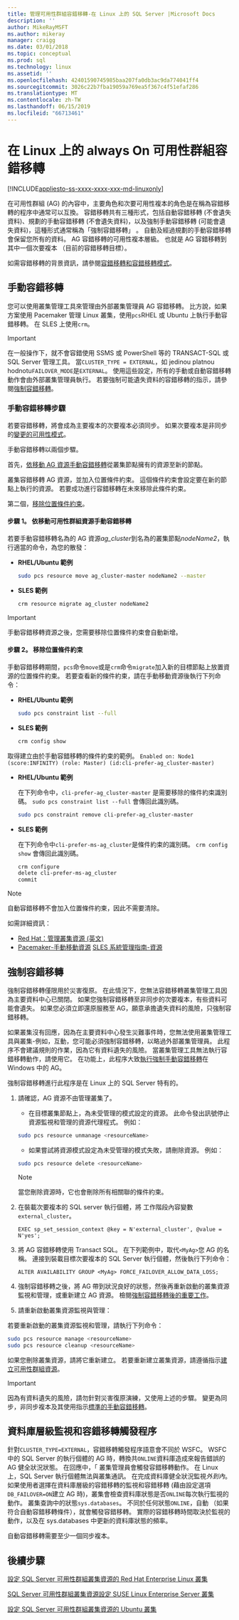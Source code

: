 ```yaml
---
title: 管理可用性群組容錯移轉-在 Linux 上的 SQL Server |Microsoft Docs
description: ''
author: MikeRayMSFT
ms.author: mikeray
manager: craigg
ms.date: 03/01/2018
ms.topic: conceptual
ms.prod: sql
ms.technology: linux
ms.assetid: ''
ms.openlocfilehash: 42401590745985baa207fa0db3ac9da774041ff4
ms.sourcegitcommit: 3026c22b7fba19059a769ea5f367c4f51efaf286
ms.translationtype: MT
ms.contentlocale: zh-TW
ms.lasthandoff: 06/15/2019
ms.locfileid: "66713461"
---
```

# <a name="always-on-availability-group-failover-on-linux"></a>在 Linux 上的 always On 可用性群組容錯移轉

[!INCLUDE[appliesto-ss-xxxx-xxxx-xxx-md-linuxonly](../includes/appliesto-ss-xxxx-xxxx-xxx-md-linuxonly.md)]

在可用性群組 (AG) 的內容中，主要角色和次要可用性複本的角色是在稱為容錯移轉的程序中通常可以互換。 容錯移轉共有三種形式，包括自動容錯移轉 (不會遺失資料)、規劃的手動容錯移轉 (不會遺失資料)，以及強制手動容錯移轉 (可能會遺失資料)，這種形式通常稱為「強制容錯移轉」  。 自動及經過規劃的手動容錯移轉會保留您所有的資料。 AG 容錯移轉的可用性複本層級。 也就是 AG 容錯移轉到其中一個次要複本 （目前的容錯移轉目標）。 

如需容錯移轉的背景資訊，請參閱[容錯移轉和容錯移轉模式](../database-engine/availability-groups/windows/failover-and-failover-modes-always-on-availability-groups.md)。

## <a name="failover"></a>手動容錯移轉

您可以使用叢集管理工具來管理由外部叢集管理員 AG 容錯移轉。 比方說，如果方案使用 Pacemaker 管理 Linux 叢集，使用`pcs`RHEL 或 Ubuntu 上執行手動容錯移轉。 在 SLES 上使用`crm`。 

> [!IMPORTANT]
> 在一般操作下，就不會容錯使用 SSMS 或 PowerShell 等的 TRANSACT-SQL 或 SQL Server 管理工具。 當`CLUSTER_TYPE = EXTERNAL`，如 jedinou platnou hodnotu`FAILOVER_MODE`是`EXTERNAL`。 使用這些設定，所有的手動或自動容錯移轉動作會由外部叢集管理員執行。 若要強制可能遺失資料的容錯移轉的指示，請參閱[強制容錯移轉](#forceFailover)。

### <a name="a-namemanualfailovermanual-failover-steps"></a><a name="manualFailover">手動容錯移轉步驟

若要容錯移轉，將會成為主要複本的次要複本必須同步。 如果次要複本是非同步的[變更的可用性模式](../database-engine/availability-groups/windows/change-the-availability-mode-of-an-availability-replica-sql-server.md)。

手動容錯移轉以兩個步驟。

   首先，[依移動 AG 資源手動容錯移轉](#manualMove)從叢集節點擁有的資源至新的節點。

   叢集容錯移轉 AG 資源，並加入位置條件約束。 這個條件約束會設定要在新的節點上執行的資源。 若要成功進行容錯移轉在未來移除此條件約束。

   第二個，[移除位置條件約束](#removeLocConstraint)。

#### <a name="a-namemanualmovestep-1-manually-fail-over-by-moving-availability-group-resource"></a><a name="manualMove">步驟 1。 依移動可用性群組資源手動容錯移轉

若要手動容錯移轉名為的 AG 資源*ag_cluster*到名為的叢集節點*nodeName2*，執行適當的命令，為您的散發：

- **RHEL/Ubuntu 範例**

   ```bash
   sudo pcs resource move ag_cluster-master nodeName2 --master
   ```

- **SLES 範例**

   ```bash
   crm resource migrate ag_cluster nodeName2
   ```

>[!IMPORTANT]
>手動容錯移轉資源之後，您需要移除位置條件約束會自動新增。

#### <a name="a-nameremovelocconstraint-step-2-remove-the-location-constraint"></a><a name="removeLocConstraint"> 步驟 2。 移除位置條件約束

手動容錯移轉期間，`pcs`命令`move`或是`crm`命令`migrate`加入新的目標節點上放置資源的位置條件約束。 若要查看新的條件約束，請在手動移動資源後執行下列命令：

- **RHEL/Ubuntu 範例**

   ```bash
   sudo pcs constraint list --full
   ```

- **SLES 範例**

   ```bash
   crm config show
   ```

取得建立由於手動容錯移轉的條件約束的範例。 
 `Enabled on: Node1 (score:INFINITY) (role: Master) (id:cli-prefer-ag_cluster-master)`

- **RHEL/Ubuntu 範例**

   在下列命令中，`cli-prefer-ag_cluster-master` 是需要移除的條件約束識別碼。 `sudo pcs constraint list --full` 會傳回此識別碼。 
   
   ```bash
   sudo pcs constraint remove cli-prefer-ag_cluster-master  
   ```
   
- **SLES 範例**

   在下列命令中`cli-prefer-ms-ag_cluster`是條件約束的識別碼。 `crm config show` 會傳回此識別碼。 
   
   ```bash
   crm configure
   delete cli-prefer-ms-ag_cluster 
   commit
   ```

>[!NOTE]
>自動容錯移轉不會加入位置條件約束，因此不需要清除。 

如需詳細資訊：
- [Red Hat：管理叢集資源 (英文)](https://access.redhat.com/documentation/Red_Hat_Enterprise_Linux/6/html/Configuring_the_Red_Hat_High_Availability_Add-On_with_Pacemaker/ch-manageresource-HAAR.html)
- [Pacemaker-手動移動資源](https://clusterlabs.org/pacemaker/doc/en-US/Pacemaker/1.1/html/Clusters_from_Scratch/_manually_moving_resources_around_the_cluster.html)
 [SLES 系統管理指南-資源](https://www.suse.com/documentation/sle-ha-12/singlehtml/book_sleha/book_sleha.html#sec.ha.troubleshooting.resource) 
 
## <a name="forceFailover"></a> 強制容錯移轉 

強制容錯移轉僅限用於災害復原。 在此情況下，您無法容錯移轉叢集管理工具因為主要資料中心已關閉。 如果您強制容錯移轉至非同步的次要複本，有些資料可能會遺失。 如果您必須立即還原服務至 AG，願意承擔遺失資料的風險，只強制容錯移轉。

如果叢集沒有回應，因為在主要資料中心發生災難事件時，您無法使用叢集管理工具與叢集-例如，互動，您可能必須強制容錯移轉，以略過外部叢集管理員。 此程序不會建議規則的作業，因為它有資料遺失的風險。 當叢集管理工具無法執行容錯移轉動作，請使用它。 在功能上，此程序大致[執行強制手動容錯移轉](../database-engine/availability-groups/windows/perform-a-forced-manual-failover-of-an-availability-group-sql-server.md)在 Windows 中的 AG。
 
強制容錯移轉進行此程序是在 Linux 上的 SQL Server 特有的。

1. 請確認，AG 資源不由管理叢集了。 

      - 在目標叢集節點上，為未受管理的模式設定的資源。 此命令發出訊號停止資源監視和管理的資源代理程式。 例如： 
      
      ```bash
      sudo pcs resource unmanage <resourceName>
      ```

      - 如果嘗試將資源模式設定為未受管理的模式失敗，請刪除資源。 例如：

      ```bash
      sudo pcs resource delete <resourceName>
      ```

      >[!NOTE]
      >當您刪除資源時，它也會刪除所有相關聯的條件約束。 

1. 在裝載次要複本的 SQL server 執行個體，將 工作階段內容變數`external_cluster`。

   ```Transact-SQL
   EXEC sp_set_session_context @key = N'external_cluster', @value = N'yes';
   ```

1. 將 AG 容錯移轉使用 Transact SQL。 在下列範例中，取代`<MyAg>`您 AG 的名稱。 連接到裝載目標次要複本的 SQL Server 執行個體，然後執行下列命令：

   ```Transact-SQL
   ALTER AVAILABILITY GROUP <MyAg> FORCE_FAILOVER_ALLOW_DATA_LOSS;
   ```

1.  強制容錯移轉之後，將 AG 帶到狀況良好的狀態，然後再重新啟動的叢集資源監視和管理，或重新建立 AG 資源。 檢閱[強制容錯移轉後的重要工作](../database-engine/availability-groups/windows/perform-a-forced-manual-failover-of-an-availability-group-sql-server.md#FollowUp)。

1.  請重新啟動叢集資源監視與管理：

   若要重新啟動的叢集資源監視和管理，請執行下列命令：

   ```bash
   sudo pcs resource manage <resourceName>
   sudo pcs resource cleanup <resourceName>
   ```

   如果您刪除叢集資源，請將它重新建立。 若要重新建立叢集資源，請遵循指示[建立可用性群組資源](sql-server-linux-availability-group-cluster-rhel.md#create-availability-group-resource)。

>[!Important]
>因為有資料遺失的風險，請勿針對災害復原演練，又使用上述的步驟。 變更為同步，非同步複本及其使用指示[標準的手動容錯移轉](#manualFailover)。

## <a name="database-level-monitoring-and-failover-trigger"></a>資料庫層級監視和容錯移轉觸發程序

針對`CLUSTER_TYPE=EXTERNAL`，容錯移轉觸發程序語意會不同於 WSFC。 WSFC 中的 SQL Server 的執行個體的 AG 時，轉換共`ONLINE`資料庫造成來報告錯誤的 AG 健全狀況狀態。 在回應中，「 叢集管理員會觸發容錯移轉動作。 在 Linux 上，SQL Server 執行個體無法與叢集通訊。 在完成資料庫健全狀況監視*外到內*。 如果使用者選擇在資料庫層級的容錯移轉的監視和容錯移轉 (藉由設定選項`DB_FAILOVER=ON`建立 AG 時)，叢集會檢查資料庫狀態是否`ONLINE`每次執行監視的動作。 叢集查詢中的狀態`sys.databases`。 不同於任何狀態`ONLINE`，自動 （如果符合自動容錯移轉條件），就會觸發容錯移轉。 實際的容錯移轉時間取決於監視的動作，以及在 sys.databases 中更新的資料庫狀態的頻率。

自動容錯移轉需要至少一個同步複本。

## <a name="next-steps"></a>後續步驟

[設定 SQL Server 可用性群組叢集資源的 Red Hat Enterprise Linux 叢集](sql-server-linux-availability-group-cluster-rhel.md)

[SQL Server 可用性群組叢集資源設定 SUSE Linux Enterprise Server 叢集](sql-server-linux-availability-group-cluster-sles.md)

[設定 SQL Server 可用性群組叢集資源的 Ubuntu 叢集](sql-server-linux-availability-group-cluster-ubuntu.md)
